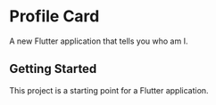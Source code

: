 # Profile Card

A new Flutter application that tells you who am I.

## Getting Started

This project is a starting point for a Flutter application.

